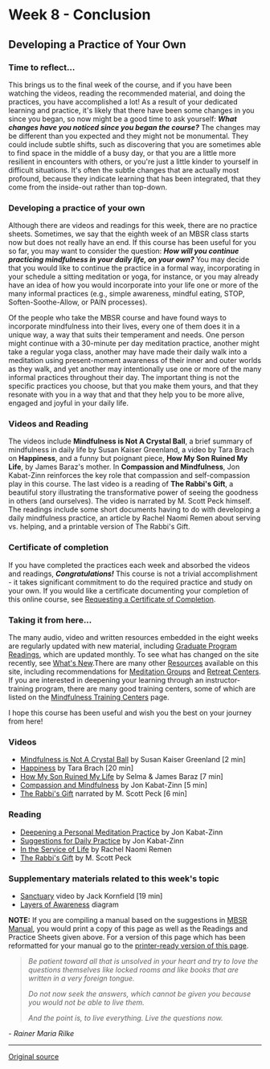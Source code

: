 Week 8 - Conclusion
===================

Developing a Practice of Your Own
---------------------------------

### Time to reflect...  
This brings us to the final week of the course, and if you have been watching
the videos, reading the recommended material, and doing the practices, you have
accomplished a lot! As a result of your dedicated learning and practice, it's
likely that there have been some changes in you since you began, so now might
be a good time to ask yourself: _**What changes have you noticed since you
began the course?**_ The changes may be different than you expected and they
might not be monumental. They could include subtle shifts, such as discovering
that you are sometimes able to find space in the middle of a busy day, or that
you are a little more resilient in encounters with others, or you're just a
little kinder to yourself in difficult situations. It's often the subtle
changes that are actually most profound, because they indicate learning that
has been integrated, that they come from the inside-out rather than top-down.

### Developing a practice of your own  
Although there are videos and readings for this week, there are no practice
sheets. Sometimes, we say that the eighth week of an MBSR class starts now but
does not really have an end. If this course has been useful for you so far, you
may want to consider the question: _**How will you continue practicing
mindfulness in your daily life, on your own?**_ You may decide that you would
like to continue the practice in a formal way, incorporating in your schedule a
sitting meditation or yoga, for instance, or you may already have an idea of
how you would incorporate into your life one or more of the many informal
practices (e.g., simple awareness, mindful eating, STOP, Soften-Soothe-Allow,
or PAIN processes).

Of the people who take the MBSR course and have found ways to incorporate
mindfulness into their lives, every one of them does it in a unique way, a way
that suits their temperament and needs. One person might continue with a
30-minute per day meditation practice, another might take a regular yoga class,
another may have made their daily walk into a meditation using present-moment
awareness of their inner and outer worlds as they walk, and yet another may
intentionally use one or more of the many informal practices throughout their
day. The important thing is not the specific practices you choose, but that you
make them yours, and that they resonate with you in a way that and that they
help you to be more alive, engaged and joyful in your daily life.

### Videos and Reading  
The videos include **Mindfulness is Not A Crystal Ball**, a brief summary of
mindfulness in daily life by Susan Kaiser Greenland, a video by Tara Brach on
**Happiness**, and a funny but poignant piece, **How My Son Ruined My Life**,
by James Baraz's mother. In **Compassion and Mindfulness**, Jon Kabat-Zinn
reinforces the key role that compassion and self-compassion play in this
course. The last video is a reading of **The Rabbi's Gift**, a beautiful story
illustrating the transformative power of seeing the goodness in others (and
ourselves). The video is narrated by M. Scott Peck himself. The readings
include some short documents having to do with developing a daily mindfulness
practice, an article by Rachel Naomi Remen about serving vs. helping, and a
printable version of The Rabbi's Gift.

### Certificate of completion  
If you have completed the practices each week and absorbed the videos and
readings, _**Congratulations!**_ This course is not a trivial accomplishment -
it takes significant commitment to do the required practice and study on your
own. If you would like a certificate documenting your completion of this online
course, see [Requesting a Certificate of Completion][26].

### Taking it from here...  
The many audio, video and written resources embedded in the eight weeks are
regularly updated with new material, including [Graduate Program Readings][8],
which are updated monthly. To see what has changed on the site recently, see
[What's New][12].There are many other [Resources][39] available on this site,
including recommendations for [Meditation Groups][40] and [Retreat
Centers][41]. If you are interested in deepening your learning through an
instructor-training program, there are many good training centers, some of
which are listed on the [Mindfulness Training Centers][42] page.

I hope this course has been useful and wish you the best on your journey from here!

### Videos  
* [Mindfulness is Not A Crystal Ball][43] by Susan Kaiser Greenland [2 min]  
* [Happiness][44] by Tara Brach [20 min]  
* [How My Son Ruined My Life][45] by Selma &amp; James Baraz [7 min]  
* [Compassion and Mindfulness][46] by Jon Kabat-Zinn [5 min]  
* [The Rabbi's Gift][47] narrated by M. Scott Peck [6 min]  

### Reading  
* [Deepening a Personal Meditation Practice][48] by Jon Kabat-Zinn  
* [Suggestions for Daily Practice][49] by Jon Kabat-Zinn  
* [In the Service of Life][50] by Rachel Naomi Remen  
* [The Rabbi's Gift][51] by M. Scott Peck  

### Supplementary materials related to this week's topic  
* [Sanctuary][52] video by Jack Kornfield [19 min]  
* [Layers of Awareness][53] diagram  

**NOTE:** If you are compiling a manual based on the suggestions in [MBSR
Manual][16], you would print a copy of this page as well as the Readings and
Practice Sheets given above. For a version of this page which has been
reformatted for your manual go to the [printer-ready version of this page][54].

>_Be patient toward all that is unsolved in your heart and try to love the
>questions themselves like locked rooms and like books that are written in a
>very foreign tongue._
> 
>_Do not now seek the answers, which cannot be given you because you would not
>be able to live them._
> 
>_And the point is, to live everything. Live the questions now._
  
\- _Rainer Maria Rilke_

[8]: http://palousemindfulness.com/graduates.html
[12]: whats-new.html
[16]: selfguidedMBSR_manual.md
[26]: http://palousemindfulness.com/selfguidedMBSR_certificate.html
[39]: http://palousemindfulness.com/resources.html
[40]: http://palousemindfulness.com/resources_groups.html
[41]: resources_retreats.html
[42]: http://palousemindfulness.com/resources_training.html
[43]: https://www.youtube.com/watch?v=kRd19hFrR0c&amp;list=PLbiVpU59JkVYwWcoOV-Bx6ieMKpMlbBb0&amp;index=1
[44]: https://www.youtube.com/watch?v=igGoRkOFbwM&amp;list=PLbiVpU59JkVYwWcoOV-Bx6ieMKpMlbBb0&amp;index=3
[45]: https://www.youtube.com/watch?v=ojF-o_eWp-o&amp;index=2&amp;list=PLbiVpU59JkVYwWcoOV-Bx6ieMKpMlbBb0
[46]: https://www.youtube.com/watch?v=3py0z6LlJ3w&amp;index=4&amp;list=PLbiVpU59JkVYwWcoOV-Bx6ieMKpMlbBb0
[47]: https://www.youtube.com/watch?v=3z1pIrV2F6c&amp;list=PLbiVpU59JkVYwWcoOV-Bx6ieMKpMlbBb0&amp;index=5
[48]: docs/week8/jkz_deepening.pdf
[49]: docs/week8/jkz_suggestions.pdf
[50]: docs/week8/remen-service.pdf
[51]: docs/week8/RabbisGift.pdf
[52]: https://www.youtube.com/watch?v=ZODoQgx8fMk
[53]: docs/week8/layers.pdf
[54]: http://palousemindfulness.com/docs/manualMBSRweek8.pdf
  
-----

[Original source](http://palousemindfulness.com/selfguidedMBSR_week8.html "Permalink to MBSR week 8")
